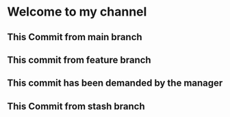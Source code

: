 # Welcome to my channel

## This Commit from main branch

## This commit from feature branch

## This commit has been demanded by the manager

## This Commit from stash branch

